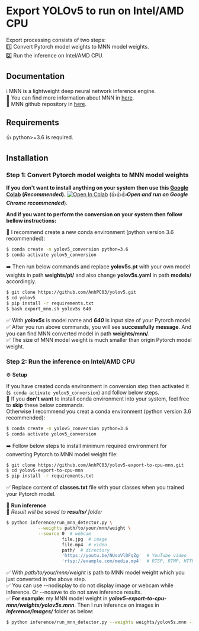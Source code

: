 # Export YOLOv5 to run on Intel/AMD CPU
Export processing consists of two steps:<br />
1️⃣ Convert Pytorch model weights to MNN model weights.<br />
2️⃣ Run the inference on Intel/AMD CPU.<br />

## Documentation
ℹ️ MNN is a lightweight deep neural network inference engine.<br />
🔎 You can find more information about MNN in [here](https://www.yuque.com/mnn/en/about).<br />
🔎 MNN github repository in [here](https://github.com/alibaba/MNN).<br />

## Requirements
👍 python>=3.6 is required.

## Installation
### Step 1: Convert Pytorch model weights to MNN model weights

**If you don't want to install anything on your system then use this [Google Colab](https://colab.research.google.com/drive/1CpV_RTNJamhMpFLT4tW2gBHB41bWaACp?usp=sharing) (*Recommended*).**  [![Open In Colab](https://colab.research.google.com/assets/colab-badge.svg)](hhttps://colab.research.google.com/drive/1CpV_RTNJamhMpFLT4tW2gBHB41bWaACp?usp=sharing) (👍👍👍***Open and run on Google Chrome recommended***).

**And if you want to perform the conversion on your system then follow bellow instructions:**

📣 I recommend create a new conda environment (python version 3.6 recommended): 

```bash
$ conda create -n yolov5_conversion python=3.6
$ conda activate yolov5_conversion
```

➡️ Then run below commands and replace **yolov5s.pt** with your own model weights in path **weights/pt/** and also change **yolov5s.yaml** in path **models/** accordingly. 

```bash
$ git clone https://github.com/AnhPC03/yolov5.git
$ cd yolov5
$ pip install -r requirements.txt
$ bash export_mnn.sh yolov5s 640
```
✅ With ***yolov5s*** is model name and ***640*** is input size of your Pytorch model.<br />
✅ After you run above commands, you will see **successfully message**. And you can find MNN converted model in path **weights/mnn/**.<br />
✅ The size of MNN model weight is much smaller than origin Pytorch model weight.<br />

### Step 2: Run the inference on Intel/AMD CPU
⚙️ **Setup**

If you have created conda environment in conversion step then activated it (`$ conda activate yolov5_conversion`) and follow below steps.<br />
📣 If you **don't want** to install conda environment into your system, feel free to **skip** these below commands.<br />
Otherwise I recommend you creat a conda environment (python version 3.6 recommended): 

```bash
$ conda create -n yolov5_conversion python=3.6
$ conda activate yolov5_conversion
```

➡️ Follow below steps to install minimum required environment for converting Pytorch to MNN model weight file:

```bash
$ git clone https://github.com/AnhPC03/yolov5-export-to-cpu-mnn.git
$ cd yolov5-export-to-cpu-mnn
$ pip install -r requirements.txt
```
✅ Replace content of **classes.txt** file with your classes when you trained your Pytorch model.<br />

🎉 **Run inference**<br />
🍻 *Result will be saved to **results/** folder*
```bash
$ python inference/run_mnn_detector.py \
            --weights path/to/your/mnn/weight \
            --source 0  # webcam
                     file.jpg  # image 
                     file.mp4  # video
                     path/  # directory
                     'https://youtu.be/NUsoVlDFqZg'  # YouTube video
                     'rtsp://example.com/media.mp4'  # RTSP, RTMP, HTTP stream
```
✅ With *path/to/your/mnn/weight* is path to MNN model weight which you just converted in the above step.<br />
✅ You can use --nodisplay to do not display image or webcam while inference. Or --nosave to do not save inference results.<br />
✅ **For example**: my MNN model weight in ***yolov5-export-to-cpu-mnn/weights/yolov5s.mnn***. Then I run inference on images in ***inference/images/*** folder as below:
```bash
$ python inference/run_mnn_detector.py --weights weights/yolov5s.mnn --source inference/images
```